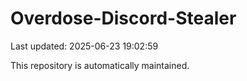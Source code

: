 # Overdose-Discord-Stealer

Last updated: 2025-06-23 19:02:59

This repository is automatically maintained.

